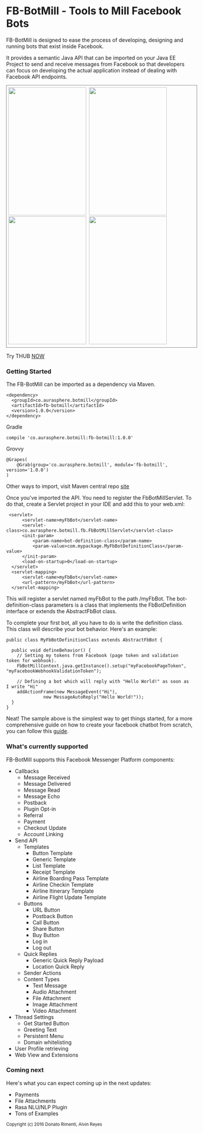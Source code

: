# FB-BotMill - Tools to Mill Facebook Bots
FB-BotMill is designed to ease the process of developing, designing and running bots that exist inside Facebook. 

It provides a semantic Java API that can be imported on your Java EE Project to send and receive messages from Facebook so that developers can focus on developing the actual application instead of dealing with Facebook API endpoints.

<div>
<div style="text-align:centered; width:100%;padding:5px; border:1px solid gray;">
<img src="https://dl.dropboxusercontent.com/u/1737239/botmill/thub_main.jpg" height="345" width="210" />&nbsp;
<img src="https://dl.dropboxusercontent.com/u/1737239/botmill/hi_textjpg.jpg" height="345" width="210" />&nbsp;
<img src="https://dl.dropboxusercontent.com/u/1737239/botmill/list_demo_chat.PNG" height="345" width="210" />&nbsp;
<img src="https://dl.dropboxusercontent.com/u/1737239/botmill/services_chat.PNG" height="345" width="210" />&nbsp;
</div>
</div>

Try THUB [NOW](http://technowebhub.com/fb_thub.html)

**<h3>Getting Started</h3>**
The FB-BotMill can be imported as a dependency via Maven.

	<dependency>
	  <groupId>co.aurasphere.botmill</groupId>
	  <artifactId>fb-botmill</artifactId>
	  <version>1.0.0</version>
	</dependency>

Gradle
    
    compile 'co.aurasphere.botmill:fb-botmill:1.0.0'

Grovvy

    @Grapes( 
        @Grab(group='co.aurasphere.botmill', module='fb-botmill', version='1.0.0') 
    )
    
Other ways to import, visit Maven central repo [site](http://search.maven.org/#search%7Cga%7C1%7Ca%3A%22fb-botmill%22) 

Once you've imported the API. You need to register the FbBotMillServlet. To do that, create a Servlet project in your IDE and add this to your web.xml:

     <servlet>
		  <servlet-name>myFbBot</servlet-name>
		  <servlet-class>co.aurasphere.botmill.fb.FbBotMillServlet</servlet-class>
		  <init-param>
			  <param-name>bot-definition-class</param-name>
			  <param-value>com.mypackage.MyFbBotDefinitionClass</param-value>
		  </init-param>
		  <load-on-startup>0</load-on-startup>
	  </servlet>
	  <servlet-mapping>
		  <servlet-name>myFbBot</servlet-name>
		  <url-pattern>/myFbBot</url-pattern>
	  </servlet-mapping>

This will register a servlet named myFbBot to the path /myFbBot. The bot-definition-class parameters is a class that implements the FbBotDefinition interface or extends the AbstractFbBot class.

To complete your first bot, all you have to do is write the definition class. This class will describe your bot behavior. Here's an example:

    public class MyFbBotDefinitionClass extends AbstractFbBot {
 
      public void defineBehavior() {
     	// Setting my tokens from Facebook (page token and validation token for webhook).
		FbBotMillContext.java.getInstance().setup("myFacebookPageToken", "myFacebookWebhookValidationToken");

     	// Defining a bot which will reply with "Hello World!" as soon as I write "Hi"
	  	addActionFrame(new MessageEvent("Hi"),
				  new MessageAutoReply("Hello World!"));
      }
    }

Neat! The sample above is the simplest way to get things started, for a more comprehensive guide on how to create your facebook chatbot from scratch, you can follow this [guide](https://github.com/BotMill/fb-botmill/wiki). 


**<h3>What's currently supported</h3>**

FB-BotMill supports this Facebook Messenger Platform components:

- Callbacks
	- Message Received
	- Message Delivered
	- Message Read
	- Message Echo
	- Postback
	- Plugin Opt-in
	- Referral
	- Payment
	- Checkout Update
	- Account Linking
- Send API
	- Templates
		- Button Template
		- Generic Template
		- List Template
		- Receipt Template
		- Airline Boarding Pass Template
		- Airline Checkin Template
		- Airline Itinerary Template
		- Airline Flight Update Template
	- Buttons
		- URL Button
		- Postback Button
		- Call Button
		- Share Button
		- Buy Button
		- Log in
		- Log out
	- Quick Replies
		- Generic Quick Reply Payload
		- Location Quick Reply
	- Sender Actions
	- Content Types
		- Text Message
		- Audio Attachment
		- File Attachment
		- Image Attachment
		- Video Attachment
- Thread Settings
	- Get Started Button
	- Greeting Text
	- Persistent Menu
	- Domain whitelisting
- User Profile retrieving
- Web View and Extensions
	
**<h3>Coming next</h3>**

Here's what you can expect coming up in the next updates:

- Payments
- File Attachments
- Rasa NLU/NLP Plugin
- Tons of Examples

<sub>Copyright (c) 2016 Donato Rimenti, Alvin Reyes</sub>
